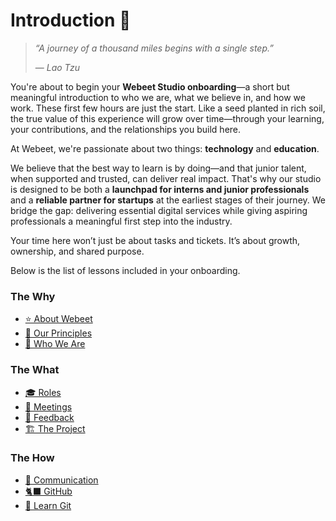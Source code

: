 # Introduction 👋

> _“A journey of a thousand miles begins with a single step.”_
>
> — _Lao Tzu_

You're about to begin your **Webeet Studio onboarding**—a short but meaningful introduction to who we are, what we believe in, and how we work. These first few hours are just the start. Like a seed planted in rich soil, the true value of this experience will grow over time—through your learning, your contributions, and the relationships you build here.

At Webeet, we're passionate about two things: **technology** and **education**.

We believe that the best way to learn is by doing—and that junior talent, when supported and trusted, can deliver real impact. That's why our studio is designed to be both a **launchpad for interns and junior professionals** and a **reliable partner for startups** at the earliest stages of their journey. We bridge the gap: delivering essential digital services while giving aspiring professionals a meaningful first step into the industry.

Your time here won’t just be about tasks and tickets. It’s about growth, ownership, and shared purpose.

Below is the list of lessons included in your onboarding.

### The Why

- [⭐️ About Webeet](https://github.com/webeet-io/_onboarding/blob/main/Day%201/0-%20%E2%AD%90%EF%B8%8F%20About%20Webeet.md)
- [🧭 Our Principles](https://github.com/webeet-io/_onboarding/blob/main/Day%201/1-%20%F0%9F%A7%AD%20Our%20Principles.md)
- [👥 Who We Are](https://github.com/webeet-io/_onboarding/blob/main/Day%201/2-%20%F0%9F%91%A5%20Who%20We%20Are.md)

### The What

- [🎓 Roles](https://github.com/webeet-io/_onboarding/blob/main/Day%201/3-%20%F0%9F%8E%93%20Roles.md)
- [🤝 Meetings](https://github.com/webeet-io/_onboarding/blob/main/Day%201/4-%20%F0%9F%A4%9D%20Meetings.md)
- [💭 Feedback](https://github.com/webeet-io/_onboarding/blob/main/Day%201/5-%20%F0%9F%92%AD%20Feedback.md)
- [🏗️ The Project](https://github.com/webeet-io/_onboarding/blob/main/Day%201/6-%20%F0%9F%8F%97%EF%B8%8F%20The%20Project.md)

### The How

- [👾 Communication](https://github.com/webeet-io/_onboarding/blob/main/Day%201/7-%20%F0%9F%91%BE%20Communication.md)
- [🐈‍⬛ GitHub](https://github.com/webeet-io/_onboarding/blob/main/Day%201/8-%20%F0%9F%90%88%E2%80%8D%E2%AC%9B%20GitHub.md)
- [🔀 Learn Git](https://github.com/webeet-io/_onboarding/blob/main/Day%201/9-%20%F0%9F%94%80%20Learn%20Git.md)
